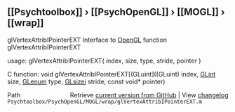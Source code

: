 ## [[Psychtoolbox]] &#8250; [[PsychOpenGL]] &#8250; [[MOGL]] &#8250; [[wrap]]

glVertexAttribIPointerEXT  Interface to [OpenGL](OpenGL) function glVertexAttribIPointerEXT  
  
usage:  glVertexAttribIPointerEXT( index, size, type, stride, pointer )  
  
C function:  void glVertexAttribIPointerEXT[(GLuint]((GLuint) index, [GLint](GLint) size, [GLenum](GLenum) type, [GLsizei](GLsizei) stride, const void\* pointer)  




<div class="code_header" style="text-align:right;">
  <span style="float:left;">Path&nbsp;&nbsp;</span> <span class="counter">Retrieve <a href=
  "https://raw.github.com/Psychtoolbox-3/Psychtoolbox-3/beta/Psychtoolbox/PsychOpenGL/MOGL/wrap/glVertexAttribIPointerEXT.m">current version from GitHub</a> | View <a href=
  "https://github.com/Psychtoolbox-3/Psychtoolbox-3/commits/beta/Psychtoolbox/PsychOpenGL/MOGL/wrap/glVertexAttribIPointerEXT.m">changelog</a></span>
</div>
<div class="code">
  <code>Psychtoolbox/PsychOpenGL/MOGL/wrap/glVertexAttribIPointerEXT.m</code>
</div>

